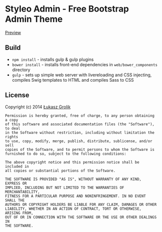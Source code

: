 # Styleo Admin - Free Bootstrap Admin Theme

[Preview](http://lukaszgrolik.github.io/styleo-admin-theme)

## Build

- `npm install` - installs gulp & gulp plugins
- `bower install` - installs front-end dependencies in `web/bower_components` directory
- `gulp` - sets up simple web server with livereloading and CSS injecting, compiles Swig templates to HTML and compiles Sass to CSS

## License

Copyright (c) 2014 [Łukasz Grolik](http://lukaszgrolik.pl)

```
Permission is hereby granted, free of charge, to any person obtaining a copy
of this software and associated documentation files (the "Software"), to deal
in the Software without restriction, including without limitation the rights
to use, copy, modify, merge, publish, distribute, sublicense, and/or sell
copies of the Software, and to permit persons to whom the Software is
furnished to do so, subject to the following conditions:

The above copyright notice and this permission notice shall be included in
all copies or substantial portions of the Software.

THE SOFTWARE IS PROVIDED "AS IS", WITHOUT WARRANTY OF ANY KIND, EXPRESS OR
IMPLIED, INCLUDING BUT NOT LIMITED TO THE WARRANTIES OF MERCHANTABILITY,
FITNESS FOR A PARTICULAR PURPOSE AND NONINFRINGEMENT. IN NO EVENT SHALL THE
AUTHORS OR COPYRIGHT HOLDERS BE LIABLE FOR ANY CLAIM, DAMAGES OR OTHER
LIABILITY, WHETHER IN AN ACTION OF CONTRACT, TORT OR OTHERWISE, ARISING FROM,
OUT OF OR IN CONNECTION WITH THE SOFTWARE OR THE USE OR OTHER DEALINGS IN
THE SOFTWARE.
```
